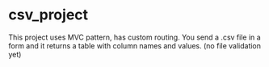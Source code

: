 # csv_project
This project uses MVC pattern, has custom routing.
You send a .csv file in a form and it returns a table with column names and values. 
(no file validation yet)
